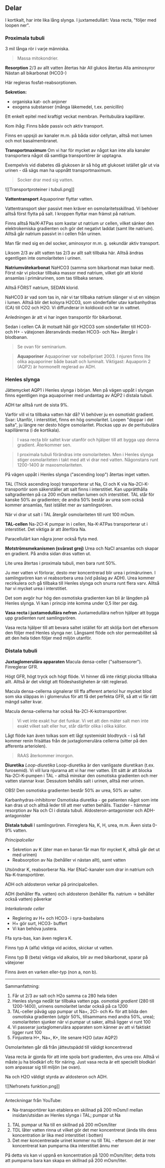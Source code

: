 ## Delar
I kortikalt, har inte lika lång slynga.
I juxtamedullärt: Vasa recta, "följer med loopen ner".

### Proximala tubuli
3 mil långa rör i varje människa.

> Massa mitokondrier.

**Resorption**
2/3 av allt vatten återtas här
All glukos återtas
Alla aminosyror
Nästan all bikarbonat (HCO3-)

Här regleras fosfat-reabsorptionen.

**Sekretion:**
- organiska kat- och anjoner
- exogena substanser (många läkemedel, t.ex. penicillin)

Ett enkelt epitel med kraftigt veckat membran. Peritubulära kapillärer.

Kom ihåg: Finns både passiv och aktiv transport.

Finns en uppsjö av kanaler m.m. på båda sidor cellytan, alltså mot lumen och mot basalmembranet.

**Transportmaximum**
Om vi har för mycket av något kan inte alla kanaler transportera något då samtliga transportörer är upptagna.

Exempelvis vid diabetes då glukosen är så hög att glukoset istället går ut via urinen - då sägs man ha uppnått transportmaximum.

> Socker drar med sig vatten.

![[Transportproteiner i tubuli.png]]

**Vattentransport**
Aquaporiner flyttar vatten.

Vattentransport sker passivt men kräver en osmolaritetsskillnad. Vi behöver alltså först flytta på salt. I kroppen flyttar man främst på natrium.

Finns alltså Na/K-ATPas som kastar ut natrium ur cellen, vilket sänker den elektrokemiska gradienten och gör det negativt laddat (samt lite natrium). Alltså går natrium passivt in i cellen från urinen.

Man får med sig en del socker, aminosyror m.m. g. sekundär aktiv transport.

Liksom 2/3 av allt vatten tas 2/3 av allt salt tillbaka här. Alltså ändras egentligen inte osmolariteten i urinen.

**Natriumvätekarbonat**
NaHCO3 (samma som bikarbonat man bakar med). Först när vi plockar tillbaka massor med natrium, vilket gör att klorid ansamlas i primärurinen, som tas tillbaka senare.

Alltså FÖRST natrium, SEDAN klorid.

NaHCO3 är vad som tas in, när vi tar tillbaka natrium slänger vi ut en vätejon i lumen. Alltså blir det kolsyra H2CO3, som sönderfaller utav karbanhydras (CA) till CO2 och H2O. Vi diffunderar in koldioxid och tar in vattnet.

Anledningen är att vi har ingen transportör för bikarbonat.

Sedan i cellen CA åt motsatt håll gör H2CO3 som sönderfaller till HCO3- och H+ - vätejonen återanvänds medan HCO3- och Na+ återgår i blodbanan.

> Se ovan för seminarium.


> **Aquaporiner**
> Aquaporiner var nobellpriset 2003. I njuren finns lite olika aquaporiner både basalt och luminalt. Viktigast: Aquaporin 2 (AQP2) är hormonellt reglerad av ADH.

### Henles slynga
Jättemycket AQP1 i Henles slynga i början. Men på vägen uppåt i slyngan finns egentligen inga aquaporiner med undantag av AQP2 i distala tubuli.

ADH tar alltså runt de sista 9%.

Varför vill vi ta tillbaka vatten här då? Vi behöver ju en osmotiskt gradient.
Svar: Utanför, i interstitiet, finns en hög osmolaritet. Loopen "doppar i det salta", ju längre ner desto högre osmolaritet. Plockas upp av de peritubulära kapillärerna (i de kortikala).

> I vasa recta blir saltet kvar utanför och hjälper till att bygga upp denna gradient. Återkommer sen.

> I proximala tubuli förändras inte osmolariteten. Men i Henles slynga stiger osmolariteten i takt med att vi drar ned vatten. Någonstans runt 1200-1400 är maxosmolariteten.


På vägen uppåt i Henles slynga ("ascending loop") återtas inget vatten.

TAL (Thick ascending loop) transporterar ut Na, Cl och K via Na-2Cl-K-transportör som säkerställer att salt finns i interstitiet. Kan upprätthålla saltgradienten på ca 200 mOsm mellan lumen och interstitiet. TAL står för kanske 50% av gradienten; de andra 50% består av urea som också kommer ansamlas, fast istället mer av samlingsrören.

När vi drar ut salt i TAL återgår osmolariteten till runt 100 mOsm.

**TAL-cellen**
Na-2Cl-K pumpar in i cellen, Na-K-ATPas transporterar ut i interstitiet. Det viktiga är att återföra Na.

Paracellulärt kan några joner också flyta med.

**Motströmsmekanismen (svårast grej)**
Urea och NaCl ansamlas och skapar en gradient. På andra sidan dras vatten ut.

Lite urea återtas i proximala tubuli, men bara runt 50%.

Ju mer vatten vi förlorar, desto mer koncentrerad blir urea i primärurinen. I samlingsrören kan vi reabsorbera urea (vid påslag av ADH). Urea kommer recirkulera och gå tillbaka till Henles slynga och snurra runt flera varv. Alltså har vi mycket urea i interstitiet.

Det som avgör hur hög den osmotiska gradienten kan bli är längden på Henles slynga. Vi kan i princip inte komma under 0,5 liter per dag.

**Vasa recta i juxtamedullära nefron**
Juxtamedullära nefron hjälper att bygga upp gradienten runt samlingsrören.

Vasa recta hjälper till att bevara saltet istället för att skölja bort det eftersom den följer med Henles slynga ner. Långsamt flöde och stor permeabilitet så att den hela tiden följer med miljön utanför.

### Distala tubuli
**Juxtaglomerulära apparaten**
Macula densa-celler ("saltsensorer"). Finreglerar GFR.

Högt GFR, högt tryck och högt flöde. Vi hinner då inte riktigt plocka tillbaka allt. Alltså är det viktigt att flödeshastigheten är rätt reglerad.

Macula densa-cellerna signalerar till ffa afferent arteriol hur mycket blod som ska släppas in i glomerulus för att få det perfekta GFR, så att vi får rätt mängd salter kvar.

Macula densa-cellerna har också Na-2Cl-K-kotransportörer.

> Vi vet inte exakt hur det funkar. Vi vet att den mäter salt men inte exakt vilket salt eller hur, står därför olika i olika källor.

Lågt flöde kan även tolkas som ett lågt systemiskt blodtryck - i så fall kommer renin frisättas från de juxtaglomerulära cellerna (sitter på den afferenta arteriolen).

> RAAS återkommer imorgon.

**Diuretika**
*Loop-diuretika*
Loop-diuretika är den vanligaste diuretikan (t.ex. furosemid). Vi vill lura njurarna att vi har mer vatten. Ett sätt är att blocka Na-2Cl-K-pumpen i TAL - alltså minskar den osmotiska gradienten och mer vatten stannar kvar. Dessutom behålls salt i urinen, alltså mer urinen.

OBS! Den osmotiska gradienten består 50% av urea, 50% av salter.

Karbanhydras-inhibitorer
Osmotiska diuretika - ge patienten något som inte kan dras ut och alltså leder till att mer vatten behålls.
Tiazider - hämmar resorption av Na och Cl i distala tubuli.
Aldosteron-antagonister och ADH-antagonister

**Distala tubuli**
I samlingsrören. Finreglera Na, K, H, urea, m.m. Även sista 0-9% vatten.

*Principalceller*
- Sekretion av K (äter man en banan får man för mycket K, alltså går det ut med urinen)
- Reabsorption av Na (behåller vi nästan allt), samt vatten

Utsöndrar K, reabsorberar Na. Har ENaC-kanaler som drar in natrium och Na-K-transportörer.

ADH och aldosteron verkar på principalcellen.

ADH (behåller ffa. vatten) och aldosteron (behåller ffa. natrium -> behåller också vatten) påverkar 

*Interkalerade celler*
- Reglering av H+ och HCO3- i syra-basbalans
- H+ gör surt, HCO3- buffert
- Vi kan behöva justera.

Ffa syra-bas, kan även reglera K.

Finns typ A (alfa) viktiga vid acidos, skickar ut vatten.

Finns typ B (beta) viktiga vid alkalos, blir av med bikarbonat, sparar på vätejoner

Finns även en varken eller-typ (non a, non b).

---

Sammanfattning:
1. Får ut 2/3 av salt och H2o samma ca 280 hela tiden
2. Henles slynga nedåt tar tillbaka vatten pga. *osmotisk gradient* (280 till 1200-1400), urinens osmolaritet landar också på ca 1200
3. TAL-celler påväg upp pumpar ut Na+, 2Cl- och K+ för att bilda den osmotiska gradienten (utgör 50%, tillsammans med andra 50%, urea); osmolariteten sjunker när vi pumpar ut saker, alltså ligger vi runt 100
4. Vi passerar juxtaglomerulära apparaten som känner av att vi faktiskt ligger runt 100
5. Finjustera H+, Na+, K+, lite senare H2O (utav AQP2)

Osmolariteten går då från jätteutspädd till väldigt koncentrerad

Vasa recta är gjorda för att inte spola bort gradienten, dvs urea osv. Alltså vi måste ju ha blodkärl ofc för näring. Just vasa recta är ett speciellt blodkärl som anpassar sig till miljön (se ovan).

Na och H2O väldigt styrda av aldosteron och ADH.


![[Nefronets funktion.png]]

---

Anteckningar från YouTube:
- Na-transportörer kan etablera en skillnad på 200 mOsm/l mellan insidan/utsidan av Henles slynga i TAL; pumpar ut Na


1. TAL pumpar ut Na till en skillnad på 200 mOsm/liter
2. TDL låter vatten rinna ut vilket gör det mer koncentrerat (ända tills dess koncentration är lika med interstitiet i botten)
3. Det mer koncentrerade urinet kommer nu till TAL - eftersom det är mer koncentrerat kan pumparna öka interstitiet ännu mer

På detta vis kan vi uppnå en koncentration på 1200 mOsm/liter; detta trots att pumparna bara kan skapa en skillnad på 200 mOsm/liter.